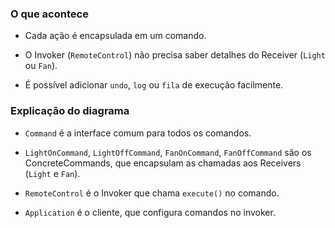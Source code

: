 ### O que acontece

- Cada ação é encapsulada em um comando.

- O Invoker (`RemoteControl`) não precisa saber detalhes do Receiver (`Light` ou `Fan`).

- É possível adicionar `undo`, `log` ou `fila` de execução facilmente.


### Explicação do diagrama

- `Command` é a interface comum para todos os comandos.

- `LightOnCommand`, `LightOffCommand`, `FanOnCommand`, `FanOffCommand` são os ConcreteCommands, que encapsulam as chamadas aos Receivers (`Light` e `Fan`).

- `RemoteControl` é o Invoker que chama `execute()` no comando.

- `Application` é o cliente, que configura comandos no invoker.